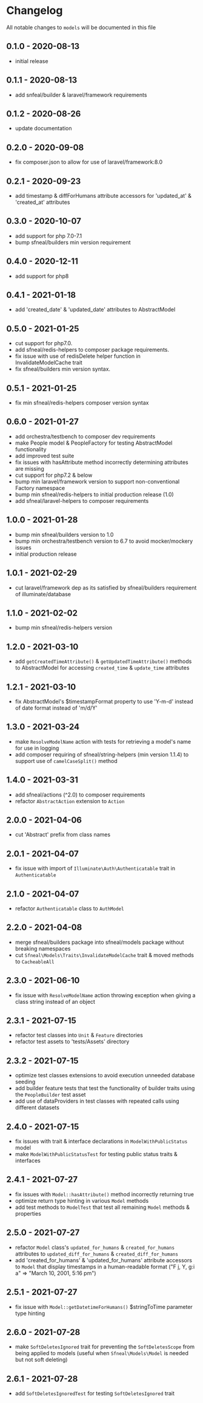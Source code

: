 # Changelog

All notable changes to `models` will be documented in this file

## 0.1.0 - 2020-08-13
- initial release


## 0.1.1 - 2020-08-13
- add snfeal/builder & laravel/framework requirements


## 0.1.2 - 2020-08-26
- update documentation


## 0.2.0 - 2020-09-08
- fix composer.json to allow for use of laravel/framework:8.0


## 0.2.1 - 2020-09-23
- add timestamp & diffForHumans attribute accessors for 'updated_at' & 'created_at' attributes


## 0.3.0 - 2020-10-07
- add support for php 7.0-7.1
- bump sfneal/builders min version requirement


## 0.4.0 - 2020-12-11
- add support for php8


## 0.4.1 - 2021-01-18
- add 'created_date' & 'updated_date' attributes to AbstractModel


## 0.5.0 - 2021-01-25
- cut support for php7.0.
- add sfneal/redis-helpers to composer package requirements.
- fix issue with use of redisDelete helper function in InvalidateModelCache trait
- fix sfneal/builders min version syntax.


## 0.5.1 - 2021-01-25
- fix min sfneal/redis-helpers composer version syntax


## 0.6.0 - 2021-01-27
- add orchestra/testbench to composer dev requirements
- make People model & PeopleFactory for testing AbstractModel functionality
- add improved test suite
- fix issues with hasAttribute method incorrectly determining attributes are missing
- cut support for php7.2 & below
- bump min laravel/framework version to support non-conventional Factory namespace
- bump min sfneal/redis-helpers to initial production release (1.0)
- add sfneal/laravel-helpers to composer requirements


## 1.0.0 - 2021-01-28
- bump min sfneal/builders version to 1.0
- bump min orchestra/testbench version to 6.7 to avoid mocker/mockery issues
- initial production release


## 1.0.1 - 2021-02-29
- cut laravel/framework dep as its satisfied by sfneal/builders requirement of illuminate/database


## 1.1.0 - 2021-02-02
- bump min sfneal/redis-helpers version


## 1.2.0 - 2021-03-10
- add `getCreatedTimeAttribute()` & `getUpdatedTimeAttribute()` methods to AbstractModel for accessing `created_time` & `update_time` attributes


## 1.2.1 - 2021-03-10
- fix AbstractModel's $timestampFormat property to use 'Y-m-d' instead of date format instead of 'm/d/Y'


## 1.3.0 - 2021-03-24
- make `ResolveModelName` action with tests for retrieving a model's name for use in logging 
- add composer requiring of sfneal/string-helpers (min version 1.1.4) to support use of `camelCaseSplit()` method


## 1.4.0 - 2021-03-31
- add sfneal/actions (^2.0) to composer requirements
- refactor `AbstractAction` extension to `Action`


## 2.0.0 - 2021-04-06
- cut 'Abstract' prefix from class names


## 2.0.1 - 2021-04-07
- fix issue with import of `Illuminate\Auth\Authenticatable` trait in `Authenticatable`


## 2.1.0 - 2021-04-07
- refactor `Authenticatable` class to `AuthModel`


## 2.2.0 - 2021-04-08
- merge sfneal/builders package into sfneal/models package without breaking namespaces
- cut `Sfneal\Models\Traits\InvalidateModelCache` trait & moved methods to `CacheableAll`


## 2.3.0 - 2021-06-10
- fix issue with `ResolveModelName` action throwing exception when giving a class string instead of an object


## 2.3.1 - 2021-07-15
- refactor test classes into `Unit` & `Feature` directories
- refactor test assets to 'tests/Assets' directory


## 2.3.2 - 2021-07-15
- optimize test classes extensions to avoid execution unneeded database seeding
- add builder feature tests that test the functionality of builder traits using the `PeopleBuilder` test asset
- add use of dataProviders in test classes with repeated calls using different datasets


## 2.4.0 - 2021-07-15
- fix issues with trait & interface declarations in `ModelWithPublicStatus` model
- make `ModelWithPublicStatusTest` for testing public status traits & interfaces


## 2.4.1 - 2021-07-27
- fix issues with `Model::hasAttribute()` method incorrectly returning true
- optimize return type hinting in various `Model` methods
- add test methods to `ModelTest` that test all remaining `Model` methods & properties


## 2.5.0 - 2021-07-27
- refactor `Model` class's `updated_for_humans` & `created_for_humans` attributes to `updated_diff_for_humans` & `created_diff_for_humans`
- add 'created_for_humans' & 'updated_for_humans' attribute accessors to `Model` that display timestamps in a human-readable format ("F j, Y, g:i a" => "March 10, 2001, 5:16 pm")


## 2.5.1 - 2021-07-27
- fix issue with `Model::getDatetimeForHumans()` $stringToTime parameter type hinting


## 2.6.0 - 2021-07-28
- make `SoftDeletesIgnored` trait for preventing the `SoftDeletesScope` from being applied to models (useful when `Sfneal\Models\Model` is needed but not soft deleting)


## 2.6.1 - 2021-07-28
- add `SoftDeletesIgnoredTest` for testing `SoftDeletesIgnored` trait

